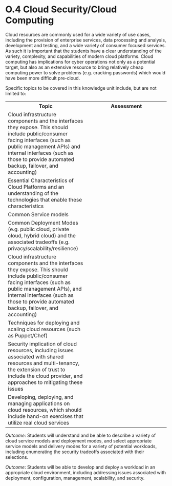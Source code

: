 # O.4 Cloud Security/Cloud Computing

Cloud resources are commonly used for a wide variety of use cases,
including the provision of enterprise services, data processing and
analysis, development and testing, and a wide variety of consumer
focused services. As such it is important that the students have a clear
understanding of the variety, complexity, and capabilities of modern
cloud platforms. Cloud computing has implications for cyber operations
not only as a potential target, but also as an extensive resource to
bring relatively cheap computing power to solve problems (e.g. cracking
passwords) which would have been more difficult pre-cloud.

Specific topics to be covered in this knowledge unit include, but are
not limited to:

<table>
	<tbody>
		<tr>
			<th>Topic</th>
			<th>Assessment</th>
		</tr>
		<tr>
			<td width="50%">Cloud infrastructure components and the interfaces they expose. This should include public/consumer facing interfaces (such as public management APIs) and internal interfaces (such as those to provide automated backup, failover, and accounting)
</td>
			<td width="50%"></td>
		</tr>
		<tr>
			<td width="50%">Essential Characteristics of Cloud Platforms and an understanding of the technologies that enable these characteristics</td>
			<td width="50%"></td>
		</tr>
		<tr>
			<td width="50%">Common Service models</td>
			<td width="50%"></td>
		</tr>
		<tr>
			<td width="50%">Common Deployment Modes (e.g. public cloud, private cloud, hybrid cloud) and the associated tradeoffs (e.g. privacy/scalability/resilience)</td>
			<td width="50%"></td>
		</tr>
		<tr>
			<td width="50%">Cloud infrastructure components and the interfaces they expose. This should include public/consumer facing interfaces (such as public management APIs), and internal interfaces (such as those to provide automated backup, failover, and accounting)</td>
			<td width="50%"></td>
		</tr>
		<tr>
			<td width="50%">Techniques for deploying and scaling cloud resources (such as Puppet/Chef)</td>
			<td width="50%"></td>
		</tr>
		<tr>
			<td width="50%">Security implication of cloud resources, including issues associated with shared resources and multi-tenancy, the extension of trust to include the cloud provider, and approaches to mitigating these issues</td>
			<td width="50%"></td>
		</tr>
		<tr>
			<td width="50%">Developing, deploying, and managing applications on cloud resources, which should include hand-on exercises that utilize real cloud services</td>
			<td width="50%"></td>
		</tr>
	</tbody>
</table>

*Outcome*: Students will understand and be able to describe a variety of
cloud service models and deployment modes, and select appropriate
service models and delivery modes for a variety of potential workloads,
including enumerating the security tradeoffs associated with their
selections.

*Outcome*: Students will be able to develop and deploy a workload in an
appropriate cloud environment, including addressing issues associated
with deployment, configuration, management, scalability, and security.
